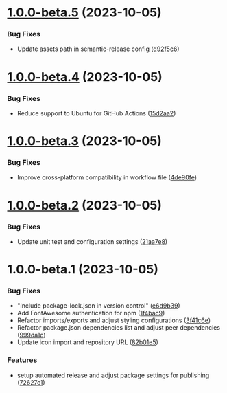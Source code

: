 # [1.0.0-beta.5](https://github.com/Udixio/UI/compare/v1.0.0-beta.4...v1.0.0-beta.5) (2023-10-05)


### Bug Fixes

* Update assets path in semantic-release config ([d92f5c6](https://github.com/Udixio/UI/commit/d92f5c676006565966092bcbc65e9687f6f48d54))

# [1.0.0-beta.4](https://github.com/Udixio/UI/compare/v1.0.0-beta.3...v1.0.0-beta.4) (2023-10-05)


### Bug Fixes

* Reduce support to Ubuntu for GitHub Actions ([15d2aa2](https://github.com/Udixio/UI/commit/15d2aa2412702cf480dd1725b0d4c3d262c32828))

# [1.0.0-beta.3](https://github.com/Udixio/UI/compare/v1.0.0-beta.2...v1.0.0-beta.3) (2023-10-05)


### Bug Fixes

* Improve cross-platform compatibility in workflow file ([4de90fe](https://github.com/Udixio/UI/commit/4de90fe2d46c8478d77170f60e180e9b9977d2d5))

# [1.0.0-beta.2](https://github.com/Udixio/UI/compare/v1.0.0-beta.1...v1.0.0-beta.2) (2023-10-05)


### Bug Fixes

* Update unit test and configuration settings ([21aa7e8](https://github.com/Udixio/UI/commit/21aa7e84ffd6a8ae2cd177affcd5321915eb97e0))

# 1.0.0-beta.1 (2023-10-05)


### Bug Fixes

* "Include package-lock.json in version control" ([e6d9b39](https://github.com/Udixio/UI/commit/e6d9b39b086111a7caf3c7cfbb0eb1c2757a4113))
* Add FontAwesome authentication for npm ([1f4bac9](https://github.com/Udixio/UI/commit/1f4bac92688abd4466d407d1e4fa733847af8c3f))
* Refactor imports/exports and adjust styling configurations ([3f41c6e](https://github.com/Udixio/UI/commit/3f41c6e1dd5abbb3b8d85eaed2c41123f9dc9e4a))
* Refactor package.json dependencies list and adjust peer dependencies ([999da1c](https://github.com/Udixio/UI/commit/999da1c39a5b1e51531b8d245157b9d154894a56))
* Update icon import and repository URL ([82b01e5](https://github.com/Udixio/UI/commit/82b01e538a7cb555f2e782466f4f1a465e0c1d8d))


### Features

* setup automated release and adjust package settings for publishing ([72627c1](https://github.com/Udixio/UI/commit/72627c174dd5f527e8d0f744deb2615605eec09b))
